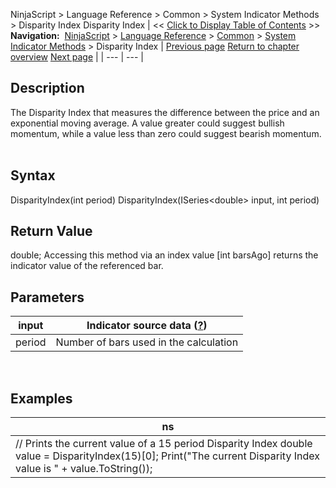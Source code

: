 ﻿
NinjaScript \> Language Reference \> Common \> System Indicator Methods \> Disparity Index
Disparity Index
| \<\< [Click to Display Table of Contents](disparity_index.md) \>\> **Navigation:**     [NinjaScript](ninjascript.md) \> [Language Reference](language_reference_wip.md) \> [Common](common.md) \> [System Indicator Methods](indicators.md) \> Disparity Index | [Previous page](directional_movement_index_dmi.md) [Return to chapter overview](indicators.md) [Next page](donchian_channel.md) |
| --- | --- |
## Description
The Disparity Index that measures the difference between the price and an exponential moving average. A value greater could suggest bullish momentum, while a value less than zero could suggest bearish momentum.
 
## Syntax
DisparityIndex(int period)
DisparityIndex(ISeries\<double\> input, int period)
 
## Return Value
double; Accessing this method via an index value \[int barsAgo] returns the indicator value of the referenced bar.
 
## Parameters
| input | Indicator source data ([?](valid_input_data_for_indicator.md)) |
| --- | --- |
| period | Number of bars used in the calculation |
 
## 
## Examples
| ns |
| --- |
| // Prints the current value of a 15 period Disparity Index double value \= DisparityIndex(15)\[0]; Print("The current Disparity Index value is " \+ value.ToString()); |

